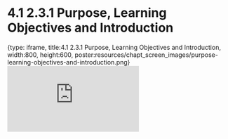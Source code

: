 # 4.1 2.3.1 Purpose, Learning Objectives and Introduction
 
{type: iframe, title:4.1 2.3.1 Purpose, Learning Objectives and Introduction, width:800, height:600, poster:resources/chapt_screen_images/purpose-learning-objectives-and-introduction.png}
![](https://vgaysin1.github.io/CURE-MicrobialMysteries-test/purpose-learning-objectives-and-introduction.html)
 

 
